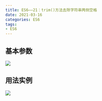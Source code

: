 ```yaml
---
title: ES6——21：trim()方法去除字符串两侧空格
date: 2021-03-16
categories: ES6
tags: 
- ES6
---
```


## 基本参数
![](https://img-blog.csdnimg.cn/img_convert/7af3742bd134cdf55b256db2dc667e88.png)
## 用法实例
![](https://img-blog.csdnimg.cn/img_convert/e6884982eb55cc21faee0f4f9b1d929e.png)